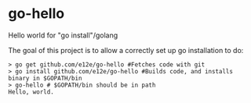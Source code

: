 # go-hello
Hello world for "go install"/golang

The goal of this project is to allow a correctly set up go installation to do:

    > go get github.com/e12e/go-hello #Fetches code with git
    > go install github.com/e12e/go-hello #Builds code, and installs binary in $GOPATH/bin
    > go-hello # $GOPATH/bin should be in path
    Hello, world.
